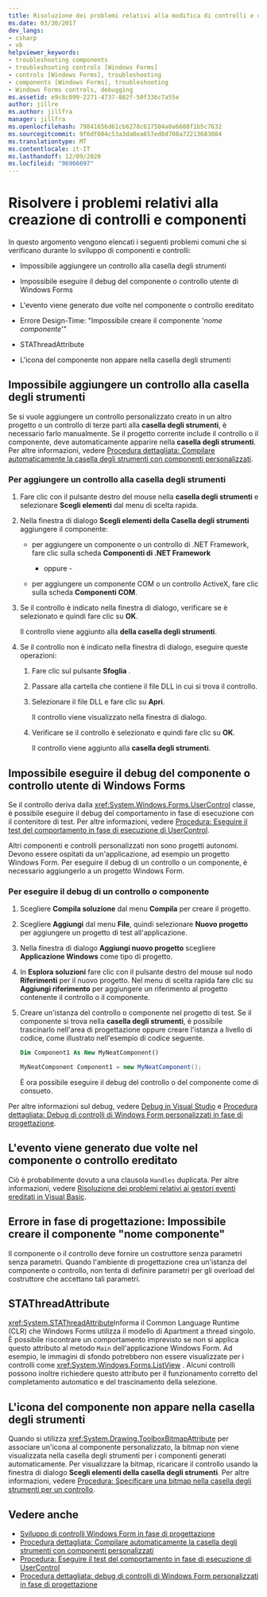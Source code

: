 ```yaml
---
title: Risoluzione dei problemi relativi alla modifica di controlli e componenti
ms.date: 03/30/2017
dev_langs:
- csharp
- vb
helpviewer_keywords:
- troubleshooting components
- troubleshooting controls [Windows Forms]
- controls [Windows Forms], troubleshooting
- components [Windows Forms], troubleshooting
- Windows Forms controls, debugging
ms.assetid: e9c8c099-2271-4737-882f-50f336c7a55e
author: jillre
ms.author: jillfra
manager: jillfra
ms.openlocfilehash: 79841656d61cb6278c617504a0a6608f1b5c7632
ms.sourcegitcommit: 9f6df084c53a3da0ea657ed0d708a72213683084
ms.translationtype: MT
ms.contentlocale: it-IT
ms.lasthandoff: 12/09/2020
ms.locfileid: "96966697"
---
```

# <a name="troubleshoot-control-and-component-authoring"></a>Risolvere i problemi relativi alla creazione di controlli e componenti

In questo argomento vengono elencati i seguenti problemi comuni che si verificano durante lo sviluppo di componenti e controlli:

- Impossibile aggiungere un controllo alla casella degli strumenti

- Impossibile eseguire il debug del componente o controllo utente di Windows Forms

- L'evento viene generato due volte nel componente o controllo ereditato

- Errore Design-Time: "Impossibile creare il componente '*nome componente*'"

- STAThreadAttribute

- L'icona del componente non appare nella casella degli strumenti

## <a name="cannot-add-control-to-toolbox"></a>Impossibile aggiungere un controllo alla casella degli strumenti

Se si vuole aggiungere un controllo personalizzato creato in un altro progetto o un controllo di terze parti alla **casella degli strumenti**, è necessario farlo manualmente. Se il progetto corrente include il controllo o il componente, deve automaticamente apparire nella **casella degli strumenti**. Per altre informazioni, vedere [Procedura dettagliata: Compilare automaticamente la casella degli strumenti con componenti personalizzati](walkthrough-automatically-populating-the-toolbox-with-custom-components.md).

### <a name="to-add-a-control-to-the-toolbox"></a>Per aggiungere un controllo alla casella degli strumenti

1. Fare clic con il pulsante destro del mouse nella **casella degli strumenti** e selezionare **Scegli elementi** dal menu di scelta rapida.

2. Nella finestra di dialogo **Scegli elementi della Casella degli strumenti** aggiungere il componente:

    - per aggiungere un componente o un controllo di .NET Framework, fare clic sulla scheda **Componenti di .NET Framework**

         - oppure -

    - per aggiungere un componente COM o un controllo ActiveX, fare clic sulla scheda **Componenti COM**.

3. Se il controllo è indicato nella finestra di dialogo, verificare se è selezionato e quindi fare clic su **OK**.

     Il controllo viene aggiunto alla **della casella degli strumenti**.

4. Se il controllo non è indicato nella finestra di dialogo, eseguire queste operazioni:

    1. Fare clic sul pulsante **Sfoglia** .

    2. Passare alla cartella che contiene il file DLL in cui si trova il controllo.

    3. Selezionare il file DLL e fare clic su **Apri**.

         Il controllo viene visualizzato nella finestra di dialogo.

    4. Verificare se il controllo è selezionato e quindi fare clic su **OK**.

         Il controllo viene aggiunto alla **casella degli strumenti**.

## <a name="cannot-debug-the-windows-forms-user-control-or-component"></a>Impossibile eseguire il debug del componente o controllo utente di Windows Forms

Se il controllo deriva dalla <xref:System.Windows.Forms.UserControl> classe, è possibile eseguire il debug del comportamento in fase di esecuzione con il contenitore di test. Per altre informazioni, vedere [Procedura: Eseguire il test del comportamento in fase di esecuzione di UserControl](how-to-test-the-run-time-behavior-of-a-usercontrol.md).

Altri componenti e controlli personalizzati non sono progetti autonomi. Devono essere ospitati da un'applicazione, ad esempio un progetto Windows Form. Per eseguire il debug di un controllo o un componente, è necessario aggiungerlo a un progetto Windows Form.

### <a name="to-debug-a-control-or-component"></a>Per eseguire il debug di un controllo o componente

1. Scegliere **Compila soluzione** dal menu **Compila** per creare il progetto.

2. Scegliere **Aggiungi** dal menu **File**, quindi selezionare **Nuovo progetto** per aggiungere un progetto di test all'applicazione.

3. Nella finestra di dialogo **Aggiungi nuovo progetto** scegliere **Applicazione Windows** come tipo di progetto.

4. In **Esplora soluzioni** fare clic con il pulsante destro del mouse sul nodo **Riferimenti** per il nuovo progetto. Nel menu di scelta rapida fare clic su **Aggiungi riferimento** per aggiungere un riferimento al progetto contenente il controllo o il componente.

5. Creare un'istanza del controllo o componente nel progetto di test. Se il componente si trova nella **casella degli strumenti**, è possibile trascinarlo nell'area di progettazione oppure creare l'istanza a livello di codice, come illustrato nell'esempio di codice seguente.

    ```vb
    Dim Component1 As New MyNeatComponent()
    ```

    ```csharp
    MyNeatComponent Component1 = new MyNeatComponent();
    ```

   È ora possibile eseguire il debug del controllo o del componente come di consueto.

Per altre informazioni sul debug, vedere [Debug in Visual Studio](/visualstudio/debugger/debugger-feature-tour) e [Procedura dettagliata: Debug di controlli di Windows Form personalizzati in fase di progettazione](walkthrough-debugging-custom-windows-forms-controls-at-design-time.md).

## <a name="event-is-raised-twice-in-inherited-control-or-component"></a>L'evento viene generato due volte nel componente o controllo ereditato

Ciò è probabilmente dovuto a una clausola `Handles` duplicata. Per altre informazioni, vedere [Risoluzione dei problemi relativi ai gestori eventi ereditati in Visual Basic](/dotnet/visual-basic/programming-guide/language-features/events/troubleshooting-inherited-event-handlers).

## <a name="design-time-error-failed-to-create-component-component-name"></a>Errore in fase di progettazione: Impossibile creare il componente "nome componente"

Il componente o il controllo deve fornire un costruttore senza parametri senza parametri. Quando l'ambiente di progettazione crea un'istanza del componente o controllo, non tenta di definire parametri per gli overload del costruttore che accettano tali parametri.

## <a name="stathreadattribute"></a>STAThreadAttribute

<xref:System.STAThreadAttribute>Informa il Common Language Runtime (CLR) che Windows Forms utilizza il modello di Apartment a thread singolo. È possibile riscontrare un comportamento imprevisto se non si applica questo attributo al metodo `Main` dell'applicazione Windows Form. Ad esempio, le immagini di sfondo potrebbero non essere visualizzate per i controlli come <xref:System.Windows.Forms.ListView> . Alcuni controlli possono inoltre richiedere questo attributo per il funzionamento corretto del completamento automatico e del trascinamento della selezione.

## <a name="component-icon-does-not-appear-in-toolbox"></a>L'icona del componente non appare nella casella degli strumenti

Quando si utilizza <xref:System.Drawing.ToolboxBitmapAttribute> per associare un'icona al componente personalizzato, la bitmap non viene visualizzata nella casella degli strumenti per i componenti generati automaticamente. Per visualizzare la bitmap, ricaricare il controllo usando la finestra di dialogo **Scegli elementi della casella degli strumenti**. Per altre informazioni, vedere [Procedura: Specificare una bitmap nella casella degli strumenti per un controllo](how-to-provide-a-toolbox-bitmap-for-a-control.md).

## <a name="see-also"></a>Vedere anche

- [Sviluppo di controlli Windows Form in fase di progettazione](developing-windows-forms-controls-at-design-time.md)
- [Procedura dettagliata: Compilare automaticamente la casella degli strumenti con componenti personalizzati](walkthrough-automatically-populating-the-toolbox-with-custom-components.md)
- [Procedura: Eseguire il test del comportamento in fase di esecuzione di UserControl](how-to-test-the-run-time-behavior-of-a-usercontrol.md)
- [Procedura dettagliata: debug di controlli di Windows Form personalizzati in fase di progettazione](walkthrough-debugging-custom-windows-forms-controls-at-design-time.md)
